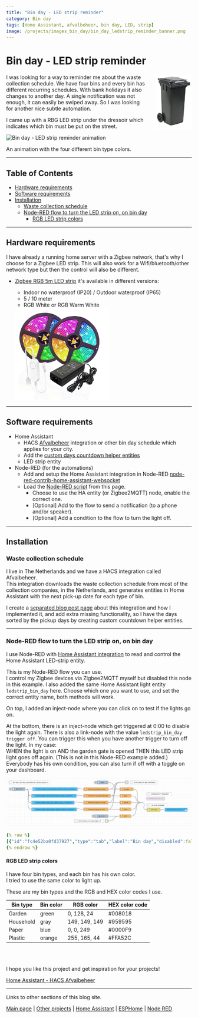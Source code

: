 ```yaml
---
title: "Bin day - LED strip reminder"
category: Bin day
tags: [Home Assistant, afvalbeheer, bin day, LED, strip]
image: /projects/images_bin_day/bin_day_ledstrip_reminder_banner.png
---
```


# Bin day - LED strip reminder

<img style="float: right;margin-left:20px" src="../homeassistant/images_afvalbeheer/kliko.jpg" height="150px" alt="Kliko">

I was looking for a way to reminder me about the waste collection schedule.
We have four bins and every bin has different recurring schedules. With bank holidays it also changes to another day. 
A single notification was not enough, it can easily be swiped away. So I was looking for another nice subtle automation.

I came up with a RBG LED strip under the dressoir which indicates which bin must be put on the street.

<img src="images_bin_day/bin_day_ledstrip_animation.gif" alt="Bin day - LED strip reminder animation">

An animation with the four different bin type colors.

---

## Table of Contents
<!-- TOC -->
  * [Hardware requirements](#hardware-requirements)
  * [Software requirements](#software-requirements)
  * [Installation](#installation)
    * [Waste collection schedule](#waste-collection-schedule)
    * [Node-RED flow to turn the LED strip on, on bin day](#node-red-flow-to-turn-the-led-strip-on-on-bin-day)
      * [RGB LED strip colors](#rgb-led-strip-colors)
<!-- TOC -->

---

## Hardware requirements

I have already a running home server with a Zigbee network, that's why I choose for a Zigbee LED strip. This will also
work for a Wifi/bluetooth/other network type but then the control will also be different.

* [Zigbee RGB 5m LED strip](https://s.click.aliexpress.com/e/_ookcWte) it's available in different versions:
    * Indoor no waterproof (IP20) / Outdoor waterproof (IP65)
    * 5 / 10 meter
    * RGB White or RGB Warm White

    <a href="https://s.click.aliexpress.com/e/_ookcWte" target="_blank">
    <img src="images_bin_day/zigbee_rgb_led_strip.webp" height="250px" alt="LED strip"></a>

---

## Software requirements

* Home Assistant
  * HACS [Afvalbeheer](../homeassistant/homeassistant_hacs_afvalbeheer) integration or other bin day schedule which applies for your city.
  * Add the [custom days countdown helper entities](../homeassistant/homeassistant_hacs_afvalbeheer#custom-helper-entities-days-count-down)
  * LED strip entity
* Node-RED (for the automations)
  * Add and setup the Home Assistant integration in Node-RED [node-red-contrib-home-assistant-websocket](../node-red/node-red_home-assistant#initial-setup)
  * Load the [Node-RED script](#node-red-script) from this page.
    * Choose to use the HA entity (or Zigbee2MQTT) node, enable the correct one.
    * [Optional] Add to the flow to send a notification (to a phone and/or speaker).
    * [Optional] Add a condition to the flow to turn the light off.

---

## Installation

### Waste collection schedule

I live in The Netherlands and we have a HACS integration called Afvalbeheer.\
This integration downloads the waste collection schedule from most of the collection companies, in the Netherlands, and
generates entities in Home Assistant with the next pick-up date for each type of bin.

I create a [separated blog post page](../homeassistant/homeassistant_hacs_afvalbeheer) about this integration and how I
implemented it, and add extra missing functionality, so I have the days sorted by the pickup days by creating custom countdown helper entities.

---

### Node-RED flow to turn the LED strip on, on bin day

I use Node-RED with [Home Assistant integration](../node-red/node-red_home-assistant) to read and control the Home Assistant LED-strip entity.

This is my Node-RED flow you can use.\
I control my Zigbee devices via Zigbee2MQTT myself but disabled this node in this example. I also added the same Home Assistant light entity `ledstrip_bin_day` here. Choose which one you want to use, and set the correct entity name, both methods will work.

On top, I added an inject-node where you can click on to test if the lights go on.

At the bottom, there is an inject-node which get triggered at 0:00 to disable the light again.
There is also a link-node with the value `ledstrip_bin_day trigger off`. You can trigger this when you have another trigger to turn off the light. In my case:\
WHEN the light is on AND the garden gate is opened THEN this LED strip light goes off again. (This is not in this Node-RED example added.)\
Everybody has his own condition, you can also turn if off with a toggle on your dashboard.

<a href="images_bin_day/bin_day_node_red_flow.png">
<img src="images_bin_day/bin_day_node_red_flow.png" alt="bin day - LED strip - Node RED flow" width="800px">
</a>

<a name="node-red-script"></a>

```yaml
{% raw %}
[{"id":"fc4e52ba0fd37927","type":"tab","label":"Bin day","disabled":false,"info":"","env":[]},{"id":"9ab30526aa1b3a0b","type":"junction","z":"fc4e52ba0fd37927","x":1213,"y":236,"wires":[["a631b9d84c3fc7e5","37ef856290750e57"]]},{"id":"1f9950b8b250926b","type":"junction","z":"fc4e52ba0fd37927","x":1022,"y":56,"wires":[["b342dd131ef54b1b"]]},{"id":"e3786b816eed4c0a","type":"comment","z":"fc4e52ba0fd37927","name":"Bin day LED strip automation by vdbrink.github.io","info":"","x":220,"y":57,"wires":[]},{"id":"31dd9a158d5fd251","type":"template","z":"fc4e52ba0fd37927","name":"Tomorrow plastic bin day","field":"payload","fieldType":"msg","format":"handlebars","syntax":"mustache","template":"Tomorrow plastic bin day","output":"str","x":812,"y":117,"wires":[["5c13a68ef2a01034","1f9950b8b250926b"]]},{"id":"4c2db0f9d2a8d3c5","type":"inject","z":"fc4e52ba0fd37927","name":"@18:00","props":[{"p":"payload"},{"p":"topic","vt":"str"}],"repeat":"","crontab":"00 18 * * *","once":false,"onceDelay":0.1,"topic":"","payload":"","payloadType":"date","x":125,"y":116,"wires":[["8d61c5da0ffd8ba0","c467b33c0e9eccb3","ee2e5b086d92bb03","c9dcedb72852fd42"]]},{"id":"8d61c5da0ffd8ba0","type":"api-current-state","z":"fc4e52ba0fd37927","name":"","server":"969e9e50.88897","version":3,"outputs":2,"halt_if":"2","halt_if_type":"num","halt_if_compare":"lt","entity_id":"sensor.rest_waste_pickup_countdown","state_type":"str","blockInputOverrides":false,"outputProperties":[{"property":"payload","propertyType":"msg","value":"","valueType":"entityState"},{"property":"data","propertyType":"msg","value":"","valueType":"entity"}],"for":"0","forType":"num","forUnits":"minutes","override_topic":false,"state_location":"payload","override_payload":"msg","entity_location":"data","override_data":"msg","x":440,"y":176,"wires":[["2fb90f2d8e97561a"],[]]},{"id":"2fb90f2d8e97561a","type":"template","z":"fc4e52ba0fd37927","name":"Tomorrow household bin day","field":"payload","fieldType":"msg","format":"handlebars","syntax":"mustache","template":"Tomorrow household bin day","output":"str","x":821,"y":176,"wires":[["a64dc81fde8e9413","1f9950b8b250926b"]]},{"id":"ee2e5b086d92bb03","type":"api-current-state","z":"fc4e52ba0fd37927","name":"","server":"969e9e50.88897","version":3,"outputs":2,"halt_if":"2","halt_if_type":"num","halt_if_compare":"lt","entity_id":"sensor.gft_waste_pickup_countdown","state_type":"str","blockInputOverrides":false,"outputProperties":[{"property":"payload","propertyType":"msg","value":"","valueType":"entityState"},{"property":"data","propertyType":"msg","value":"","valueType":"entity"}],"for":"0","forType":"num","forUnits":"minutes","override_topic":false,"state_location":"payload","override_payload":"msg","entity_location":"data","override_data":"msg","x":430,"y":237,"wires":[["16e3a70fa22a1cb2"],[]]},{"id":"16e3a70fa22a1cb2","type":"template","z":"fc4e52ba0fd37927","name":"Tomorrow garden bin day","field":"payload","fieldType":"msg","format":"handlebars","syntax":"mustache","template":"Tomorrow garden bin day","output":"str","x":811,"y":236,"wires":[["12468fdfeaf547d1","1f9950b8b250926b"]]},{"id":"c9dcedb72852fd42","type":"api-current-state","z":"fc4e52ba0fd37927","name":"","server":"969e9e50.88897","version":3,"outputs":2,"halt_if":"2","halt_if_type":"num","halt_if_compare":"lt","entity_id":"sensor.paper_waste_pickup_countdown","state_type":"str","blockInputOverrides":false,"outputProperties":[{"property":"payload","propertyType":"msg","value":"","valueType":"entityState"},{"property":"data","propertyType":"msg","value":"","valueType":"entity"}],"for":"0","forType":"num","forUnits":"minutes","override_topic":false,"state_location":"payload","override_payload":"msg","entity_location":"data","override_data":"msg","x":441,"y":297,"wires":[["6e83f87c97a7230f"],[]]},{"id":"6e83f87c97a7230f","type":"template","z":"fc4e52ba0fd37927","name":"Tomorrow paper bin day","field":"payload","fieldType":"msg","format":"handlebars","syntax":"mustache","template":"Tomorrow paper bin day","output":"str","x":811,"y":296,"wires":[["2f5494f5c3a5aba0","1f9950b8b250926b"]]},{"id":"a631b9d84c3fc7e5","type":"mqtt out","z":"fc4e52ba0fd37927","d":true,"name":"ledstrip_bin_day","topic":"zigbee2mqtt/ledstrip_bin_day/set","qos":"0","retain":"false","respTopic":"","contentType":"","userProps":"","correl":"","expiry":"","broker":"7527d055.ed7e2","x":1341,"y":200,"wires":[]},{"id":"2f5494f5c3a5aba0","type":"template","z":"fc4e52ba0fd37927","name":"blue","field":"payload","fieldType":"msg","format":"handlebars","syntax":"mustache","template":"{\"color\":{\"hex\":\"#0000F9\",\"rgb\": [0, 0, 249]},\"state\": \"ON\"}","output":"json","x":1072,"y":296,"wires":[["9ab30526aa1b3a0b"]]},{"id":"12468fdfeaf547d1","type":"template","z":"fc4e52ba0fd37927","name":"green","field":"payload","fieldType":"msg","format":"handlebars","syntax":"mustache","template":"{\"color\":{\"hex\":\"#008018\",\"rgb\": [0, 128, 24]},\"state\": \"ON\"}","output":"json","x":1072,"y":236,"wires":[["9ab30526aa1b3a0b"]]},{"id":"a64dc81fde8e9413","type":"template","z":"fc4e52ba0fd37927","name":"grey","field":"payload","fieldType":"msg","format":"handlebars","syntax":"mustache","template":"{\"color\":{\"hex\":\"#959595\",\"rgb\": [149, 149, 149]},\"state\": \"ON\"}","output":"json","x":1073,"y":176,"wires":[["9ab30526aa1b3a0b"]]},{"id":"5c13a68ef2a01034","type":"template","z":"fc4e52ba0fd37927","name":"orange","field":"payload","fieldType":"msg","format":"handlebars","syntax":"mustache","template":"{\"color\":{\"hex\":\"#FFA52C\",\"rgb\": [255, 165, 44]}, \"state\": \"ON\"}","output":"json","x":1082,"y":117,"wires":[["9ab30526aa1b3a0b"]]},{"id":"15dd3111d2397762","type":"template","z":"fc4e52ba0fd37927","name":"OFF","field":"payload","fieldType":"msg","format":"handlebars","syntax":"mustache","template":"{\"state\": \"OFF\"}","output":"json","x":1071,"y":357,"wires":[["9ab30526aa1b3a0b"]]},{"id":"f77f773c86c1e577","type":"inject","z":"fc4e52ba0fd37927","name":"@ 0.00","props":[{"p":"payload"},{"p":"topic","vt":"str"}],"repeat":"","crontab":"00 00 * * *","once":false,"onceDelay":0.1,"topic":"","payload":"","payloadType":"date","x":859,"y":357,"wires":[["15dd3111d2397762"]]},{"id":"d194c54c1adfc2f5","type":"inject","z":"fc4e52ba0fd37927","name":"test","props":[{"p":"payload"},{"p":"topic","vt":"str"}],"repeat":"","crontab":"","once":false,"onceDelay":0.1,"topic":"","payload":"","payloadType":"date","x":869,"y":57,"wires":[["5c13a68ef2a01034"]]},{"id":"a4517022c3ccc6fb","type":"link in","z":"fc4e52ba0fd37927","name":"ledstrip_bin_day trigger off","links":[],"x":905,"y":400,"wires":[["15dd3111d2397762"]]},{"id":"c467b33c0e9eccb3","type":"api-current-state","z":"fc4e52ba0fd37927","name":"","server":"969e9e50.88897","version":3,"outputs":2,"halt_if":"1","halt_if_type":"num","halt_if_compare":"is","entity_id":"sensor.plastic_waste_pickup_countdown","state_type":"str","blockInputOverrides":false,"outputProperties":[{"property":"payload","propertyType":"msg","value":"","valueType":"entityState"},{"property":"data","propertyType":"msg","value":"","valueType":"entity"}],"for":"0","forType":"num","forUnits":"minutes","override_topic":false,"state_location":"payload","override_payload":"msg","entity_location":"data","override_data":"msg","x":450,"y":116,"wires":[["31dd9a158d5fd251"],[]]},{"id":"11bbdcaa841ea5c5","type":"api-call-service","z":"fc4e52ba0fd37927","name":"","server":"969e9e50.88897","version":5,"debugenabled":false,"domain":"homeassistant","service":"turn_on","areaId":[],"deviceId":[],"entityId":[],"data":"{}","dataType":"json","mergeContext":"","mustacheAltTags":false,"outputProperties":[],"queue":"none","x":1521,"y":300,"wires":[[]]},{"id":"a59dbe9fc5b20f3b","type":"comment","z":"fc4e52ba0fd37927","name":"Zigbee2MQTT [disabled]","info":"","x":1371,"y":160,"wires":[]},{"id":"6c76a40a756275d9","type":"comment","z":"fc4e52ba0fd37927","name":"HA entity [enabled]","info":"","x":1351,"y":260,"wires":[]},{"id":"37ef856290750e57","type":"change","z":"fc4e52ba0fd37927","name":"set color","rules":[{"t":"set","p":"payload","pt":"msg","to":"{\t    \"domain\": \"homeassistant\",\t    \"service\": $lowercase($join([\"turn_\", payload.state])),\t    \"target\": {\t        \"entity_id\": [\"light.ledstrip_bin_day\"]\t        },\t    \"data\": {\t        \"rgb_color\": payload.color.rgb\t    }\t}","tot":"jsonata"}],"action":"","property":"","from":"","to":"","reg":false,"x":1321,"y":300,"wires":[["11bbdcaa841ea5c5"]]},{"id":"b342dd131ef54b1b","type":"link out","z":"fc4e52ba0fd37927","name":"today bin day notification","mode":"link","links":[],"x":1084,"y":56,"wires":[]},{"id":"12417354a6857616","type":"comment","z":"fc4e52ba0fd37927","name":"[link] ledstrip_bin_day trigger off","info":"","x":750,"y":400,"wires":[]},{"id":"c3d8030e440980d1","type":"comment","z":"fc4e52ba0fd37927","name":"[link] today bin day notification","info":"","x":1232,"y":56,"wires":[]},{"id":"969e9e50.88897","type":"server","name":"Home Assistant","version":5,"addon":false,"rejectUnauthorizedCerts":true,"ha_boolean":"y|yes|true|on|home|open","connectionDelay":false,"cacheJson":true,"heartbeat":false,"heartbeatInterval":"30","areaSelector":"friendlyName","deviceSelector":"friendlyName","entitySelector":"friendlyName","statusSeparator":"at: ","statusYear":"hidden","statusMonth":"short","statusDay":"numeric","statusHourCycle":"h23","statusTimeFormat":"h:m","enableGlobalContextStore":true},{"id":"7527d055.ed7e2","type":"mqtt-broker","name":"","broker":"mosquitto","port":"1883","tls":"bbaa4676.58e4c8","clientid":"node-red-client","autoConnect":true,"usetls":false,"protocolVersion":"5","keepalive":"60","cleansession":false,"autoUnsubscribe":true,"birthTopic":"","birthQos":"0","birthPayload":"","birthMsg":{},"closeTopic":"","closePayload":"","closeMsg":{},"willTopic":"","willQos":"0","willPayload":"","willMsg":{},"userProps":"","sessionExpiry":""},{"id":"bbaa4676.58e4c8","type":"tls-config","name":"","cert":"","key":"","ca":"","certname":"m2mqtt_srv.crt","keyname":"m2mqtt_srv.key","caname":"m2mqtt_ca.crt","servername":"","verifyservercert":false}]
{% endraw %}
```

#### RGB LED strip colors

I have four bin types, and each bin has his own color.\
I tried to use the same color to light up.

These are my bin types and the RGB and HEX color codes I use.

| Bin type  | Bin color | RGB color     | HEX color code |
|-----------|-----------|---------------|----------------|
| Garden    | green     | 0,   128,  24 | #008018        |
| Household | gray      | 149, 149, 149 | #959595        |   
| Paper     | blue      | 0,     0, 249 | #0000F9        |
| Plastic   | orange    | 255, 165,  44 | #FFA52C        |

<br>
<br>

I hope you like this project and get inspiration for your projects!

[Home Assistant - HACS Afvalbeheer](../homeassistant/homeassistant_hacs_afvalbeheer)

---

Links to other sections of this blog site.

[Main page](../index) | [Other projects](index) | [Home Assistant](../homeassistant/index) | [ESPHome](../esphome/index) | [Node RED](../node-red/index)